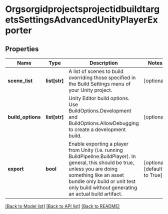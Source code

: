 # OrgsorgidprojectsprojectidbuildtargetsSettingsAdvancedUnityPlayerExporter

## Properties
Name | Type | Description | Notes
------------ | ------------- | ------------- | -------------
**scene_list** | **list[str]** | A list of scenes to build overriding those specified in the Build Settings menu of your Unity project. | [optional] 
**build_options** | **list[str]** | Unity Editor build options. Use BuildOptions.Development and BuildOptions.AllowDebugging to create a development build. | [optional] 
**export** | **bool** | Enable exporting a player from Unity (i.e. running BuildPipeline.BuildPlayer). In general, this should be true, unless you are doing something like an asset bundle only build or unit test only build without generating an actual build artifact. | [optional] [default to True]

[[Back to Model list]](../README.md#documentation-for-models) [[Back to API list]](../README.md#documentation-for-api-endpoints) [[Back to README]](../README.md)


